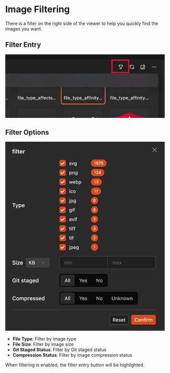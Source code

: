 # Image Filtering

There is a filter on the right side of the viewer to help you quickly find the images you want.

## Filter Entry
![Entry](./images/filter-entry.png)

## Filter Options

![Filter Options](./images/filter-options.png)

- **File Type**: Filter by image type
- **File Size**: Filter by image size
- **Git Staged Status**: Filter by Git staged status
- **Compression Status**: Filter by image compression status

When filtering is enabled, the filter entry button will be highlighted.
